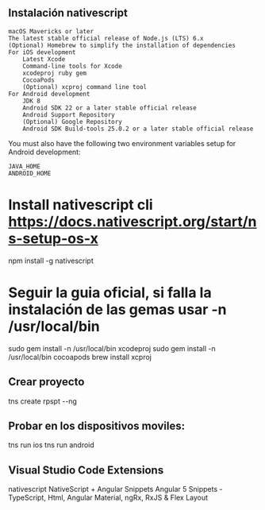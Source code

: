 ## Instalación nativescript


    macOS Mavericks or later
    The latest stable official release of Node.js (LTS) 6.x
    (Optional) Homebrew to simplify the installation of dependencies
    For iOS development
        Latest Xcode
        Command-line tools for Xcode
        xcodeproj ruby gem
        CocoaPods
        (Optional) xcproj command line tool
    For Android development
        JDK 8
        Android SDK 22 or a later stable official release
        Android Support Repository
        (Optional) Google Repository
        Android SDK Build-tools 25.0.2 or a later stable official release

You must also have the following two environment variables setup for Android development:

    JAVA_HOME
    ANDROID_HOME


# Install nativescript cli https://docs.nativescript.org/start/ns-setup-os-x
npm install -g nativescript
# Seguir la guia oficial, si falla la instalación de las gemas usar -n /usr/local/bin
sudo gem install -n /usr/local/bin xcodeproj
sudo gem install -n /usr/local/bin cocoapods
brew install xcproj
## Crear proyecto 
tns create rpspt --ng

## Probar en los dispositivos moviles:
tns run ios
tns run android

## Visual Studio Code Extensions
nativescript
NativeScript + Angular Snippets
Angular 5 Snippets - TypeScript, Html, Angular Material, ngRx, RxJS & Flex Layout